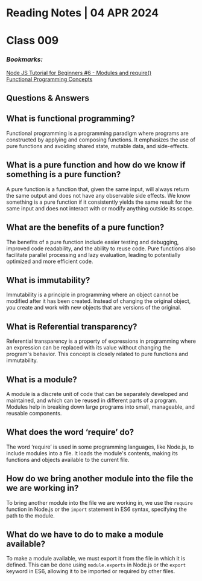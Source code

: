 # **Reading Notes | 04 APR 2024**

# Class 009

### *Bookmarks:*  
[Node JS Tutorial for Beginners #6 - Modules and require()](https://www.youtube.com/watch?v=xHLd36QoS4k)  
[Functional Programming Concepts](https://medium.com/the-renaissance-developer/concepts-of-functional-programming-in-javascript-6bc84220d2aa)
## **Questions & Answers**  

## What is functional programming?

Functional programming is a programming paradigm where programs are constructed by applying and composing functions. It emphasizes the use of pure functions and avoiding shared state, mutable data, and side-effects.

## What is a pure function and how do we know if something is a pure function?

A pure function is a function that, given the same input, will always return the same output and does not have any observable side effects. We know something is a pure function if it consistently yields the same result for the same input and does not interact with or modify anything outside its scope.

## What are the benefits of a pure function?

The benefits of a pure function include easier testing and debugging, improved code readability, and the ability to reuse code. Pure functions also facilitate parallel processing and lazy evaluation, leading to potentially optimized and more efficient code.

## What is immutability?

Immutability is a principle in programming where an object cannot be modified after it has been created. Instead of changing the original object, you create and work with new objects that are versions of the original.

## What is Referential transparency?

Referential transparency is a property of expressions in programming where an expression can be replaced with its value without changing the program's behavior. This concept is closely related to pure functions and immutability.

## What is a module?

A module is a discrete unit of code that can be separately developed and maintained, and which can be reused in different parts of a program. Modules help in breaking down large programs into small, manageable, and reusable components.

## What does the word ‘require’ do?

The word ‘require’ is used in some programming languages, like Node.js, to include modules into a file. It loads the module's contents, making its functions and objects available to the current file.

## How do we bring another module into the file the we are working in?

To bring another module into the file we are working in, we use the `require` function in Node.js or the `import` statement in ES6 syntax, specifying the path to the module.

## What do we have to do to make a module available?

To make a module available, we must export it from the file in which it is defined. This can be done using `module.exports` in Node.js or the `export` keyword in ES6, allowing it to be imported or required by other files.

